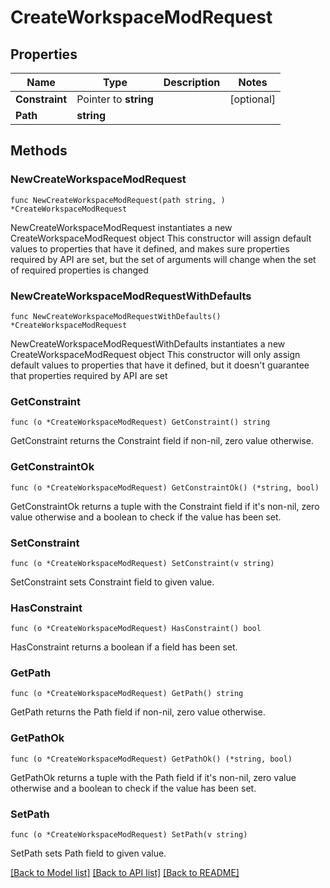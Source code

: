 # CreateWorkspaceModRequest

## Properties

Name | Type | Description | Notes
------------ | ------------- | ------------- | -------------
**Constraint** | Pointer to **string** |  | [optional] 
**Path** | **string** |  | 

## Methods

### NewCreateWorkspaceModRequest

`func NewCreateWorkspaceModRequest(path string, ) *CreateWorkspaceModRequest`

NewCreateWorkspaceModRequest instantiates a new CreateWorkspaceModRequest object
This constructor will assign default values to properties that have it defined,
and makes sure properties required by API are set, but the set of arguments
will change when the set of required properties is changed

### NewCreateWorkspaceModRequestWithDefaults

`func NewCreateWorkspaceModRequestWithDefaults() *CreateWorkspaceModRequest`

NewCreateWorkspaceModRequestWithDefaults instantiates a new CreateWorkspaceModRequest object
This constructor will only assign default values to properties that have it defined,
but it doesn't guarantee that properties required by API are set

### GetConstraint

`func (o *CreateWorkspaceModRequest) GetConstraint() string`

GetConstraint returns the Constraint field if non-nil, zero value otherwise.

### GetConstraintOk

`func (o *CreateWorkspaceModRequest) GetConstraintOk() (*string, bool)`

GetConstraintOk returns a tuple with the Constraint field if it's non-nil, zero value otherwise
and a boolean to check if the value has been set.

### SetConstraint

`func (o *CreateWorkspaceModRequest) SetConstraint(v string)`

SetConstraint sets Constraint field to given value.

### HasConstraint

`func (o *CreateWorkspaceModRequest) HasConstraint() bool`

HasConstraint returns a boolean if a field has been set.

### GetPath

`func (o *CreateWorkspaceModRequest) GetPath() string`

GetPath returns the Path field if non-nil, zero value otherwise.

### GetPathOk

`func (o *CreateWorkspaceModRequest) GetPathOk() (*string, bool)`

GetPathOk returns a tuple with the Path field if it's non-nil, zero value otherwise
and a boolean to check if the value has been set.

### SetPath

`func (o *CreateWorkspaceModRequest) SetPath(v string)`

SetPath sets Path field to given value.



[[Back to Model list]](../README.md#documentation-for-models) [[Back to API list]](../README.md#documentation-for-api-endpoints) [[Back to README]](../README.md)


